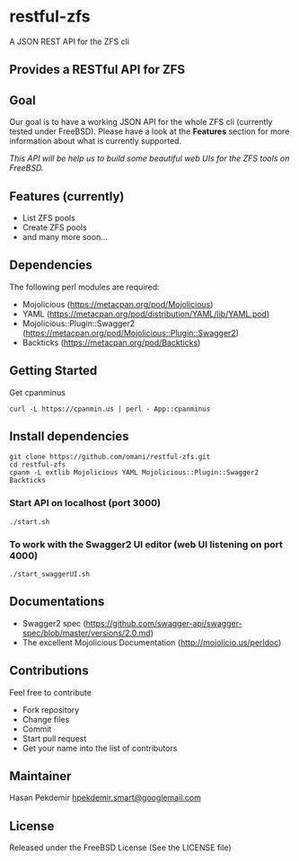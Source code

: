 # restful-zfs
A JSON REST API for the ZFS cli

## Provides a RESTful API for ZFS

## Goal
Our goal is to have a working JSON API for the whole ZFS cli (currently tested under FreeBSD).
Please have a look at the **Features** section for more information about what is currently supported.

*This API will be help us to build some beautiful web UIs for the ZFS tools on FreeBSD.*

## Features (currently)
* List ZFS pools
* Create ZFS pools
* and many more soon...

## Dependencies
The following perl modules are required:
* Mojolicious (https://metacpan.org/pod/Mojolicious)
* YAML (https://metacpan.org/pod/distribution/YAML/lib/YAML.pod)
* Mojolicious::Plugin::Swagger2 (https://metacpan.org/pod/Mojolicious::Plugin::Swagger2)
* Backticks (https://metacpan.org/pod/Backticks)

## Getting Started
Get cpanminus

```
curl -L https://cpanmin.us | perl - App::cpanminus
```

## Install dependencies

```
git clone https://github.com/omani/restful-zfs.git
cd restful-zfs
cpanm -L extlib Mojolicious YAML Mojolicious::Plugin::Swagger2 Backticks
```

### Start API on localhost (port 3000)
```
./start.sh
```

### To work with the Swagger2 UI editor (web UI listening on port 4000)
```
./start_swaggerUI.sh
```

## Documentations
* Swagger2 spec (https://github.com/swagger-api/swagger-spec/blob/master/versions/2.0.md)
* The excellent Mojolicious Documentation (http://mojolicio.us/perldoc)

## Contributions
Feel free to contribute
* Fork repository
* Change files
* Commit
* Start pull request
* Get your name into the list of contributors

## Maintainer
Hasan Pekdemir
hpekdemir.smart@googlemail.com

## License
Released under the FreeBSD License (See the LICENSE file)
